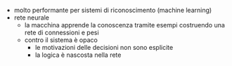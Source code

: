 - molto performante per sistemi di riconoscimento (machine learning)
- rete neurale
	- la macchina apprende la conoscenza tramite esempi costruendo una rete di connessioni e pesi
	- contro il sistema è opaco
		- le motivazioni delle decisioni non sono esplicite
		- la logica è nascosta nella rete


